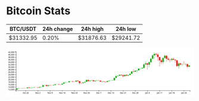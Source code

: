 # Bitcoin Stats

BTC/USDT|24h change|24h high|24h low|
|---|---|---|---|
|$31332.95|0.20%|$31876.63|$29241.72|

<img src="./chart.svg">
